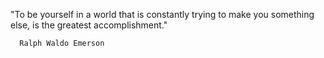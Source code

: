 "To be yourself in a world that is constantly trying to make you something else,
is the greatest accomplishment."

      Ralph Waldo Emerson
